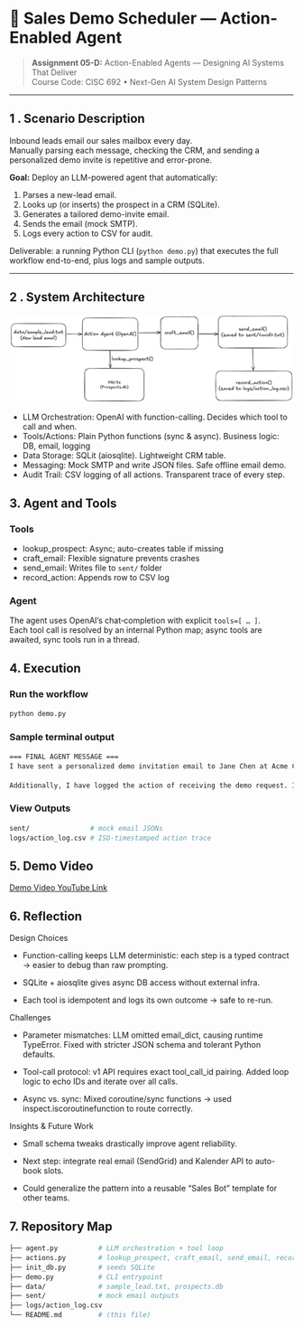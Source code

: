 # 📄  Sales Demo Scheduler — Action-Enabled Agent

> **Assignment 05-D:** Action-Enabled Agents — Designing AI Systems That Deliver  
> Course Code: CISC 692 • Next-Gen AI System Design Patterns

---

## 1 . Scenario Description

Inbound leads email our sales mailbox every day.  
Manually parsing each message, checking the CRM, and sending a personalized
demo invite is repetitive and error-prone.

**Goal:** Deploy an LLM-powered agent that automatically:

1. Parses a new-lead email.  
2. Looks up (or inserts) the prospect in a CRM (SQLite).  
3. Generates a tailored demo-invite email.  
4. Sends the email (mock SMTP).  
5. Logs every action to CSV for audit.

Deliverable: a running Python CLI (`python demo.py`) that
executes the full workflow end-to-end, plus logs and sample outputs.

---

## 2 . System Architecture

![System Architecture](https://github.com/liangzixuan/cisc-692/blob/main/assignment-a05d-action-enabled-agents-designing-ai-systems-that-deliver/architecture.png)
- LLM Orchestration: OpenAI with function-calling. Decides which tool to call and when.
- Tools/Actions: Plain Python functions (sync & async). Business logic: DB, email, logging
- Data Storage: SQLit (aiosqlite). Lightweight CRM table.
- Messaging: Mock SMTP and write JSON files. Safe offline email demo.
- Audit Trail: CSV logging of all actions. Transparent trace of every step.

## 3. Agent and Tools
### Tools
- lookup_prospect: Async; auto-creates table if missing
- craft_email: Flexible signature prevents crashes
- send_email: Writes file to `sent/` folder 
- record_action: Appends row to CSV log
### Agent
The agent uses OpenAI’s chat‐completion with explicit
`tools=[ … ]`.  
Each tool call is resolved by an internal Python map; async tools are awaited,
sync tools run in a thread.

## 4. Execution
### Run the workflow
```bash
python demo.py
```
### Sample terminal output
```bash
=== FINAL AGENT MESSAGE ===
I have sent a personalized demo invitation email to Jane Chen at Acme Corp, confirming her request for a demo. The email invites her to schedule a 15-minute live demo next week. 

Additionally, I have logged the action of receiving the demo request. If there's anything else you need, feel free to ask!

```
### View Outputs
```bash
sent/               # mock email JSONs
logs/action_log.csv # ISO-timestamped action trace
```

## 5. Demo Video
[Demo Video YouTube Link](https://youtu.be/CGXZ213_PcU)

## 6. Reflection
Design Choices
- Function-calling keeps LLM deterministic: each step is a typed contract → easier to debug than raw prompting.

- SQLite + aiosqlite gives async DB access without external infra.

- Each tool is idempotent and logs its own outcome → safe to re-run.

Challenges
- Parameter mismatches: LLM omitted email_dict, causing runtime
TypeError. Fixed with stricter JSON schema and tolerant Python defaults.

- Tool-call protocol: v1 API requires exact tool_call_id pairing.
Added loop logic to echo IDs and iterate over all calls.

- Async vs. sync: Mixed coroutine/sync functions → used
inspect.iscoroutinefunction to route correctly.

Insights & Future Work
- Small schema tweaks drastically improve agent reliability.

- Next step: integrate real email (SendGrid) and Kalender API to auto-book slots.

- Could generalize the pattern into a reusable “Sales Bot” template for other teams.

## 7. Repository Map
```bash
├── agent.py          # LLM orchestration + tool loop
├── actions.py        # lookup_prospect, craft_email, send_email, record_action
├── init_db.py        # seeds SQLite
├── demo.py           # CLI entrypoint
├── data/             # sample_lead.txt, prospects.db
├── sent/             # mock email outputs
├── logs/action_log.csv
└── README.md         # (this file)

```